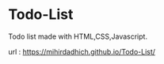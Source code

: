 # Todo-List
Todo list made with HTML,CSS,Javascript.

url : https://mihirdadhich.github.io/Todo-List/
